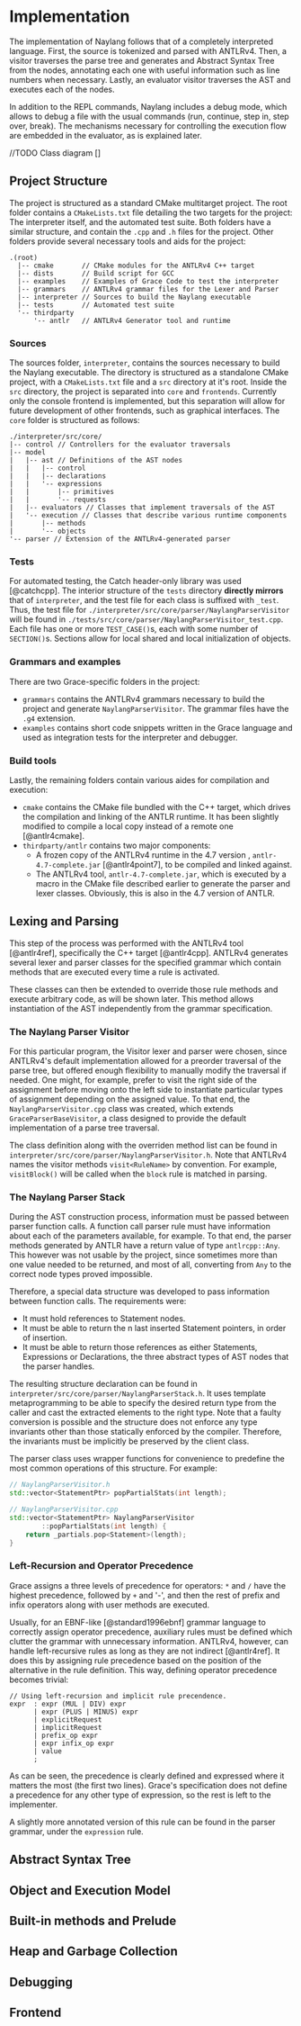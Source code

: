 Implementation
==============

The implementation of Naylang follows that of a completely interpreted language.
First, the source is tokenized and parsed with ANTLRv4. Then, a visitor traverses
the parse tree and generates and Abstract Syntax Tree from the nodes, annotating
each one with useful information such as line numbers when necessary.
Lastly, an evaluator visitor traverses the AST and executes each of the nodes.

In addition to the REPL commands, Naylang includes a debug mode,
which allows to debug a file with the usual commands (run, continue, step in,
step over, break). The mechanisms necessary for controlling the execution
flow are embedded in the evaluator, as is explained later.

//TODO Class diagram
[]

Project Structure
------

The project is structured as a standard CMake multitarget project.
The root folder contains a `CMakeLists.txt` file detailing the two targets for
the project: The interpreter itself, and the automated test suite. Both folders
have a similar structure, and contain the `.cpp` and `.h` files for the project.
Other folders provide several necessary tools and aids for the project:

```tree
.(root)
  |-- cmake       // CMake modules for the ANTLRv4 C++ target
  |-- dists       // Build script for GCC
  |-- examples    // Examples of Grace Code to test the interpreter
  |-- grammars    // ANTLRv4 grammar files for the Lexer and Parser
  |-- interpreter // Sources to build the Naylang executable
  |-- tests       // Automated test suite
  '-- thirdparty  
      '-- antlr   // ANTLRv4 Generator tool and runtime
```

### Sources

The sources folder, `interpreter`, contains the sources necessary to build the
Naylang executable. The directory is structured as a standalone CMake project,
with a `CMakeLists.txt` file and a `src` directory at it's root. Inside the `src`
directory, the project is separated into `core` and `frontends`. Currently only
the console frontend is implemented, but this separation will allow for future
development of other frontends, such as graphical interfaces. The `core`
folder is structured as follows:

```tree
./interpreter/src/core/
|-- control // Controllers for the evaluator traversals
|-- model
|   |-- ast // Definitions of the AST nodes
|   |   |-- control
|   |   |-- declarations
|   |   '-- expressions
|   |       |-- primitives
|   |       '-- requests
|   |-- evaluators // Classes that implement traversals of the AST
|   '-- execution // Classes that describe various runtime components
|       |-- methods
|       '-- objects
'-- parser // Extension of the ANTLRv4-generated parser
```

### Tests

For automated testing, the Catch header-only library was used [@catchcpp].
The interior structure of the `tests` directory **directly mirrors** that of
`interpreter`, and the test file for each class is suffixed with `_test`. Thus,
the test file for `./interpreter/src/core/parser/NaylangParserVisitor` will be
found in `./tests/src/core/parser/NaylangParserVisitor_test.cpp`. Each file has
one or more `TEST_CASE()`s, each with some number of `SECTION()`s. Sections
allow for local shared and local initialization of objects.

### Grammars and examples

There are two Grace-specific folders in the project:

- `grammars` contains the ANTLRv4 grammars necessary to build the project and
generate `NaylangParserVisitor`. The grammar files have the `.g4` extension.
- `examples` contains short code snippets written in the Grace language and
used as integration tests for the interpreter and debugger.

### Build tools

Lastly, the remaining folders contain various aides for compilation and execution:

- `cmake` contains the CMake file bundled with the C++ target, which drives the compilation and linking of the ANTLR runtime. It has been slightly modified to compile a local copy instead of a remote one [@antlr4cmake].
- `thirdparty/antlr` contains two major components:
  - A frozen copy of the ANTLRv4 runtime in the 4.7 version , `antlr-4.7-complete.jar` [@antlr4point7], to be compiled and linked against.
  - The ANTLRv4 tool, `antlr-4.7-complete.jar`, which is executed by a macro in the CMake file described earlier to generate the parser and lexer classes. Obviously, this is also in the 4.7 version of ANTLR.

Lexing and Parsing
------

This step of the process was performed with the ANTLRv4 tool [@antlr4ref],
specifically the C++ target [@antlr4cpp]. ANTLRv4 generates several lexer and
parser classes for the specified grammar which contain methods that are executed
every time a rule is activated.

These classes can then be extended to override those rule methods and execute
arbitrary code, as will be shown later. This method allows instantiation of the
AST independently from the grammar specification.

### The Naylang Parser Visitor

For this particular program, the Visitor lexer and parser were chosen, since
ANTLRv4's default implementation allowed for a preorder traversal of the parse
tree, but offered enough flexibility to manually modify the traversal if needed.
One might, for example, prefer to visit the right side of the assignment before
moving onto the left side to instantiate particular types of assignment
depending on the assigned value. To that end, the `NaylangParserVisitor.cpp`
class was created, which extends `GraceParserBaseVisitor`, a class designed to
provide the default implementation of a parse tree traversal.

The class definition along with the overriden method list can be found in
`interpreter/src/core/parser/NaylangParserVisitor.h`.
Note that ANTLRv4 names the visitor methods `visit<RuleName>` by convention.
For example, `visitBlock()` will be called when the `block` rule is matched in
parsing.

### The Naylang Parser Stack

During the AST construction process, information must be passed between parser
function calls. A function call parser rule must have information about each of
the parameters available, for example. To that end, the parser methods generated
by ANTLR have a return value of type `antlrcpp::Any`. This however was not usable
by the project, since sometimes more than one value needed to be returned, and
most of all, converting from `Any` to the correct node types proved impossible.

Therefore, a special data structure was developed to pass information between
function calls. The requirements were:

- It must hold references to Statement nodes.
- It must be able to return the n last inserted Statement pointers,
in order of insertion.
- It must be able to return those references as either Statements, Expressions
or Declarations, the three abstract types of AST nodes that the parser handles.

The resulting structure declaration can be found in
`interpreter/src/core/parser/NaylangParserStack.h`. It uses template
metaprogramming to be able to specify the desired return type from the caller
and cast the extracted elements to the right type. Note that a faulty conversion
is possible and the structure does not enforce any type invariants other than
those statically enforced by the compiler. Therefore, the invariants must be
implicitly be preserved by the client class.

The parser class uses wrapper functions for convenience to predefine the most
common operations of this structure. For example:

```cpp
// NaylangParserVisitor.h
std::vector<StatementPtr> popPartialStats(int length);

// NaylangParserVisitor.cpp
std::vector<StatementPtr> NaylangParserVisitor
        ::popPartialStats(int length) {
    return _partials.pop<Statement>(length);
}
```

### Left-Recursion and Operator Precedence

Grace assigns a three levels of precedence for operators: `*` and `/` have the
highest precedence, followed by `+` and '-', and then the rest of prefix and infix
operators along with user methods are executed.

Usually, for an EBNF-like [@standard1996ebnf] grammar language to correctly assign operator
precedence, auxiliary rules must be defined which clutter the grammar with
unnecessary information.
ANTLRv4, however, can handle left-recursive rules as long as they are not indirect [@antlr4ref].
It does this by assigning rule precedence based on the position of the alternative in the rule definition. This way, defining operator precedence becomes trivial:

```antlr
// Using left-recursion and implicit rule precendence.
expr  : expr (MUL | DIV) expr
      | expr (PLUS | MINUS) expr
      | explicitRequest
      | implicitRequest
      | prefix_op expr
      | expr infix_op expr            
      | value                                               
      ;
```

As can be seen, the precedence is clearly defined and expressed where it matters
the most (the first two lines). Grace's specification does not define a precedence
for any other type of expression, so the rest is left to the implementer.

A slightly more annotated version of this rule can be found in the parser grammar,
under the `expression` rule.

Abstract Syntax Tree
------

Object and Execution Model
------

Built-in methods and Prelude
------

Heap and Garbage Collection
------

Debugging
------

Frontend
------
